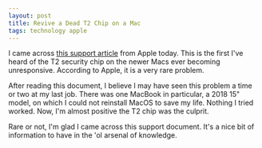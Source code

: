 ```yaml
---
layout: post
title: Revive a Dead T2 Chip on a Mac
tags: technology apple
---
```


I came across [this support article](https://support.apple.com/guide/apple-configurator-2/revive-or-restore-mac-firmware-apdebea5be51/mac) from Apple today. This is the first I've heard of the T2 security chip on the newer Macs ever becoming unresponsive. According to Apple, it is a very rare problem.

After reading this document, I believe I may have seen this problem a time or two at my last job. There was one MacBook in particular, a 2018 15" model, on which I could not reinstall MacOS to save my life. Nothing I tried worked. Now, I'm almost positive the T2 chip was the culprit.

Rare or not, I'm glad I came across this support document. It's a nice bit of information to have in the 'ol arsenal of knowledge.
